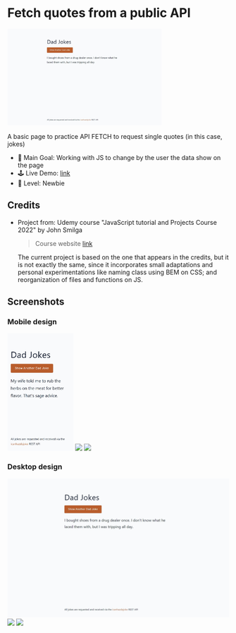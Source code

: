# Fetch quotes from a public API

<img src="./data/screenshot_desktop.jpg" width="350">

A basic page to practice API FETCH to request single quotes (in this case, jokes)

- 🎯 Main Goal: Working with JS to change by the user the data show on the page
- 🕹️ Live Demo: [link](https://orses.github.io/vanilla_javascript/fetch_dad_jokes/src/)
- 🔵 Level: Newbie

## Credits

- Project from: Udemy course "JavaScript tutorial and Projects Course 2022" by John Smilga

  > Course website [link](https://www.udemy.com/course/javascript-tutorial-for-beginners-w/)

  The current project is based on the one that appears in the credits, but it is not exactly the same, since it incorporates small adaptations and personal experimentations like naming class using BEM on CSS; and reorganization of files and functions on JS.

## Screenshots

### Mobile design

<img src="./data/screenshot_mobile_375.jpg" width="150">
<img src="./data/screenshot_mobile_375_search_active.jpg" width="150">
<img src="./data/screenshot_mobile_375_filter_active.jpg" width="150">

### Desktop design

<img src="./data/screenshot_desktop.jpg" width="600">
<img src="./data/screenshot_desktop_search_active.jpg" width="600">
<img src="./data/screenshot_desktop_filter_active.jpg" width="600">
